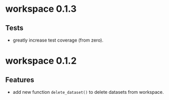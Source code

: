 # workspace 0.1.3

## Tests

- greatly increase test coverage (from zero).


# workspace 0.1.2

## Features

- add new function `delete_dataset()` to delete datasets from workspace.
